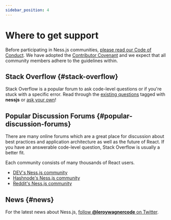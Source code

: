 ```yaml
---
sidebar_position: 4
---
```


# Where to get support

Before participating in Ness.js communities, [please read our Code of Conduct](https://github.com/leroywagner/Ness.js/blob/master/CODE_OF_CONDUCT.md). We have adopted the [Contributor Covenant](https://www.contributor-covenant.org/) and we expect that all community members adhere to the guidelines within.

## Stack Overflow {#stack-overflow}

Stack Overflow is a popular forum to ask code-level questions or if you're stuck with a specific error. Read through the [existing questions](https://stackoverflow.com/questions/tagged/nessjs) tagged with **nessjs** or [ask your own](https://stackoverflow.com/questions/ask?tags=nessjs)!

## Popular Discussion Forums {#popular-discussion-forums}

There are many online forums which are a great place for discussion about best practices and application architecture as well as the future of React. If you have an answerable code-level question, Stack Overflow is usually a better fit.

Each community consists of many thousands of React users.

* [DEV's Ness.js community](https://dev.to/t/nessjs)
* [Hashnode's Ness.js community](https://hashnode.com/n/nessjs)
* [Reddit's Ness.js community](https://www.reddit.com/r/nessjs/)

## News {#news}

For the latest news about Ness.js, [follow **@leroywagnercode** on Twitter](https://twitter.com/leroywagnercode).
